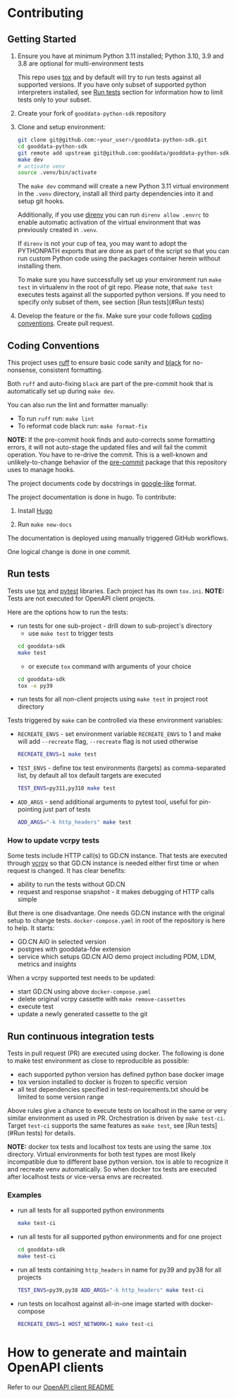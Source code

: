 # Contributing

## Getting Started

1. Ensure you have at minimum Python 3.11 installed; Python 3.10, 3.9 and 3.8 are optional for multi-environment tests

   This repo uses [tox](https://tox.readthedocs.io/en/latest/) and by default will try to run tests against all
   supported versions. If you have only subset of supported python interpreters installed, see
   [Run tests](#run-tests) section for information how to limit tests only to your subset.

2. Create your fork of `gooddata-python-sdk` repository

3. Clone and setup environment:

    ```bash
    git clone git@github.com:<your_user>/gooddata-python-sdk.git
    cd gooddata-python-sdk
    git remote add upstream git@github.com:gooddata/gooddata-python-sdk.git
    make dev
    # activate venv
    source .venv/bin/activate
    ```

   The `make dev` command will create a new Python 3.11 virtual environment in the `.venv` directory, install all
   third party dependencies into it and setup git hooks.

   Additionally, if you use [direnv](https://direnv.net/) you can run `direnv allow .envrc` to enable automatic
   activation of the virtual environment that was previously created in `.venv`.

   If `direnv` is not your cup of tea, you may want to adopt the PYTHONPATH exports that are done as part of the
   script so that you can run custom Python code using the packages container herein without installing them.

   To make sure you have successfully set up your environment run `make test` in virtualenv in the root of git repo.
   Please note, that `make test` executes tests against all the supported python versions. If you need to specify only
   subset of them, see section [Run tests](#Run tests)

4. Develop the feature or the fix. Make sure your code follows [coding conventions](#coding-conventions). Create pull
   request.


## Coding Conventions

This project uses [ruff](https://github.com/charliermarsh/ruff) to ensure basic code sanity and [black](https://github.com/psf/black)
for no-nonsense, consistent formatting.

Both `ruff` and auto-fixing `black` are part of the pre-commit hook that is automatically set up during `make dev`.

You can also run the lint and formatter manually:

-  To run `ruff` run: `make lint`
-  To reformat code black run: `make format-fix`

**NOTE:** If the pre-commit hook finds and auto-corrects some formatting errors, it will not auto-stage
the updated files and will fail the commit operation. You have to re-drive the commit. This is a well-known and
unlikely-to-change behavior of the [pre-commit](https://github.com/pre-commit/pre-commit/issues/806) package that this repository uses to manage hooks.

The project documents code by docstrings in [google-like](https://google.github.io/styleguide/pyguide.html#3-python-style-rules) format.

The project documentation is done in hugo. To contribute:

1. Install [Hugo](https://gohugo.io/)

2. Run `make new-docs`

The documentation is deployed using manually triggered GitHub workflows.

One logical change is done in one commit.


## Run tests
Tests use [tox](https://tox.wiki/en/latest/index.html) and [pytest](https://docs.pytest.org/en/6.2.x/contents.html)
libraries. Each project has its own `tox.ini`.
**NOTE:** Tests are not executed for OpenAPI client projects.

Here are the options how to run the tests:
- run tests for one sub-project - drill down to sub-project's directory
    - use `make test` to trigger tests
  ```bash
  cd gooddata-sdk
  make test
  ```
    - or execute `tox` command with arguments of your choice
  ```bash
  cd gooddata-sdk
  tox -e py39
  ```
- run tests for all non-client projects using `make test` in project root directory

Tests triggered by `make` can be controlled via these environment variables:
- `RECREATE_ENVS` - set environment variable `RECREATE_ENVS` to 1 and make will add `--recreate` flag, `--recreate`
  flag is not used otherwise
  ```bash
  RECREATE_ENVS=1 make test
  ```
- `TEST_ENVS` - define tox test environments (targets) as comma-separated list, by default all tox default targets are
  executed
  ```bash
  TEST_ENVS=py311,py310 make test
  ```
- `ADD_ARGS` - send additional arguments to pytest tool, useful for pin-pointing just part of tests
  ```bash
  ADD_ARGS="-k http_headers" make test
  ```

### How to update vcrpy tests
Some tests include HTTP call(s) to GD.CN instance. That tests are executed through
[vcrpy](https://vcrpy.readthedocs.io/) so that GD.CN instance is needed either first time or when request is changed.
It has clear benefits:
- ability to run the tests without GD.CN
- request and response snapshot - it makes debugging of HTTP calls simple

But there is one disadvantage. One needs GD.CN instance with the original setup to change tests.
`docker-compose.yaml` in root of the repository is here to help. It starts:
- GD.CN AIO in selected version
- postgres with gooddata-fdw extension
- service which setups GD.CN AIO demo project including PDM, LDM, metrics and insights

When a vcrpy supported test needs to be updated:
- start GD.CN using above `docker-compose.yaml`
- delete original vcrpy cassette with `make remove-cassettes`
- execute test
- update a newly generated cassette to the git

## Run continuous integration tests
Tests in pull request (PR) are executed using docker. The following is done to make test environment as close
to reproducible as possible:
- each supported python version has defined python base docker image
- tox version installed to docker is frozen to specific version
- all test dependencies specified in test-requirements.txt should be limited to some version range

Above rules give a chance to execute tests on localhost in the same or very similar environment as used in PR.
Orchestration is driven by `make test-ci`. Target `test-ci` supports the same features as `make test`, see
[Run tests](#Run tests) for details.

**NOTE:** docker tox tests and localhost tox tests are using the same .tox directory. Virtual environments for both test
types are most likely incompatible due to different base python version. tox is able to recognize it and recreate
venv automatically. So when docker tox tests are executed after localhost tests or vice-versa envs are recreated.

### Examples
- run all tests for all supported python environments
  ```bash
  make test-ci
  ```
- run all tests for all supported python environments and for one project
  ```bash
  cd gooddata-sdk
  make test-ci
  ```
- run all tests containing `http_headers` in name for py39 and py38 for all projects
  ```bash
  TEST_ENVS=py39,py38 ADD_ARGS="-k http_headers" make test-ci
  ```
- run tests on localhost against all-in-one image started with docker-compose
  ```bash
  RECREATE_ENVS=1 HOST_NETWORK=1 make test-ci
  ```

# How to generate and maintain OpenAPI clients
Refer to our [OpenAPI client README](./.openapi-generator/README.md)
